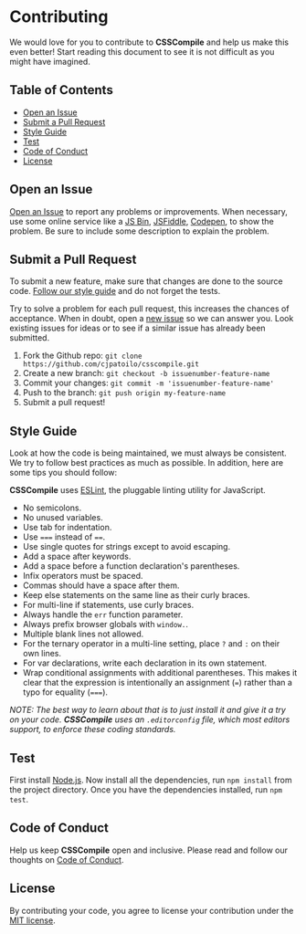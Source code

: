 # Contributing

We would love for you to contribute to **CSSCompile** and help us make this even better! Start reading this document to see it is not difficult as you might have imagined.


## Table of Contents

- [Open an Issue](#open-an-issue)
- [Submit a Pull Request](#submit-a-pull-request)
- [Style Guide](#style-guide)
- [Test](#test)
- [Code of Conduct](#code-of-conduct)
- [License](#license)


## Open an Issue

[Open an Issue](https://github.com/cjpatoilo/csscompile/issues/new) to report any problems or improvements. When necessary, use some online service like a [JS Bin](https://jsbin.com), [JSFiddle](https://jsfiddle.net/), [Codepen](http://codepen.io/), to show the problem. Be sure to include some description to explain the problem.


## Submit a Pull Request

To submit a new feature, make sure that changes are done to the source code. [Follow our style guide](#style-guide) and do not forget the tests.

Try to solve a problem for each pull request, this increases the chances of acceptance. When in doubt, open a [new issue](#open-an-issue) so we can answer you. Look existing issues for ideas or to see if a similar issue has already been submitted.

1. Fork the Github repo: `git clone https://github.com/cjpatoilo/csscompile.git`
1. Create a new branch: `git checkout -b issuenumber-feature-name`
1. Commit your changes: `git commit -m 'issuenumber-feature-name'`
1. Push to the branch: `git push origin my-feature-name`
1. Submit a pull request!


## Style Guide

Look at how the code is being maintained, we must always be consistent. We try to follow best practices as much as possible. In addition, here are some tips you should follow:

**CSSCompile** uses [ESLint](http://eslint.org/), the pluggable linting utility for JavaScript.

- No semicolons.
- No unused variables.
- Use tab for indentation.
- Use `===` instead of `==`.
- Use single quotes for strings except to avoid escaping.
- Add a space after keywords.
- Add a space before a function declaration's parentheses.
- Infix operators must be spaced.
- Commas should have a space after them.
- Keep else statements on the same line as their curly braces.
- For multi-line if statements, use curly braces.
- Always handle the `err` function parameter.
- Always prefix browser globals with `window.`.
- Multiple blank lines not allowed.
- For the ternary operator in a multi-line setting, place `?` and `:` on their own lines.
- For var declarations, write each declaration in its own statement.
- Wrap conditional assignments with additional parentheses. This makes it clear that the expression is intentionally an assignment (`=`) rather than a typo for equality (`===`).

*NOTE: The best way to learn about that is to just install it and give it a try on your code. **CSSCompile** uses an `.editorconfig` file, which most editors support, to enforce these coding standards.*


## Test

First install [Node.js](https://nodejs.org/en/download/). Now install all the dependencies, run `npm install` from the project directory. Once you have the dependencies installed, run `npm test`.


## Code of Conduct

Help us keep **CSSCompile** open and inclusive. Please read and follow our thoughts on [Code of Conduct](http://confcodeofconduct.com/).


## License

By contributing your code, you agree to license your contribution under the [MIT license](https://github.com/cjpatoilo/csscompile#license).
